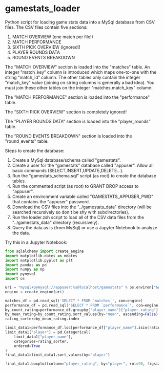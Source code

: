 # gamestats_loader
Python script for loading game stats data into a MySql database from CSV files. The CSV files contain five sections:
1. MATCH OVERVIEW (one match per file!)
2. MATCH PERFORMANCE
3. SIXTH PICK OVERVIEW (ignored!)
4. PLAYER ROUNDS DATA
5. ROUND EVENTS BREAKDOWN

The "MATCH OVERVIEW" section is loaded into the "matches" table. An integer "match_key" column is introduced which maps one-to-one with the string "match_id" column. The other tables only contain the integer "match_key" value (joining on string columns is generally a bad idea). You must join these other tables on the integer "matches.match_key" column.

The "MATCH PERFORMANCE" section is loaded into the "performance" table.

The "SIXTH PICK OVERVIEW" section is completely ignored!

The "PLAYER ROUNDS DATA" section is loaded into the "player_rounds" table.

The "ROUND EVENTS BREAKDOWN" section is loaded into the "round_events" table.

Steps to create the database:
1. Create a MySql database/schema called "gamestats".
2. Create a user for the "gamestats" database called "appuser". Allow all basic commands (SELECT,INSERT,UPDATE,DELETE...).
3. Run the "gamestats_schema.sql" script (as root) to create the database tables.
4. Run the commented script (as root) to GRANT DROP access to "appuser".
5. Create an environment variable called "GAMESTATS_APPUSER_PWD" that contains the "appuser" password.
6. Download the CSV files into the "../gamestats_data" directory (will be searched recursively so don't be shy with subdirectories).
7. Run the loader.zsh script to load all of the CSV data files from the "../gamestats_data" directory (recursively).
8. Query the data as is (from MySql) or use a Jupyter Notebook to analyze the data.

Try this in a Jupyter Notebook:

``` python
from sqlalchemy import create_engine
import matplotlib.dates as mdates
import matplotlib.pyplot as plt
import pandas as pd
import numpy as np
import pymysql
import os

uri = "mysql+pymysql://appuser:%s@localhost/gamestats" % os.environ["GAMESTATS_APPUSER_PWD"]
engine = create_engine(uri)

matches_df = pd.read_sql('SELECT * FROM `matches`', con=engine)
performance_df = pd.read_sql('SELECT * FROM `performance`', con=engine)
by_count_rating=performance_df.groupby("player_name")["player_rating"].agg(["mean", "count"]).sort_values(by=["count","mean"], ascending=False).head(20)
by_mean_rating=by_count_rating.sort_values(by="mean", ascending=False)
rating_sorter=by_mean_rating.index

limit_data1=performance_df.loc[performance_df["player_name"].isin(rating_sorter)].copy()
limit_data1["player"] = pd.Categorical(
    limit_data1["player_name"], 
    categories=rating_sorter, 
    ordered=True
)
final_data1=limit_data1.sort_values(by="player")

final_data1.boxplot(column="player_rating", by="player", rot=90, figsize=[20,10])
```